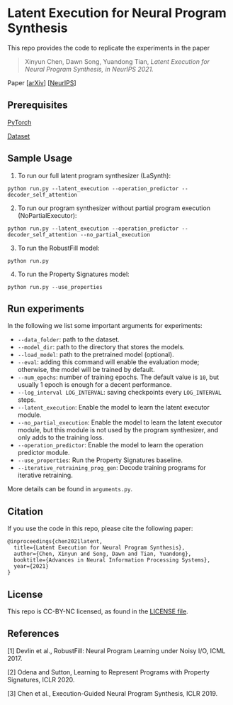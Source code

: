 # Latent Execution for Neural Program Synthesis

This repo provides the code to replicate the experiments in the paper

> Xinyun Chen, Dawn Song, Yuandong Tian, <cite> Latent Execution for Neural Program Synthesis, in NeurIPS 2021. </cite>

Paper [[arXiv](https://arxiv.org/abs/2107.00101)] [[NeurIPS](https://openreview.net/pdf?id=_nRSyha2SP)]

## Prerequisites

[PyTorch](https://pytorch.org)

[Dataset](https://drive.google.com/file/d/11W4VTwBDN0Un_98IJr3231Ev1t9kkp7A/view?usp=sharing)

## Sample Usage

1. To run our full latent program synthesizer (LaSynth):

``python run.py --latent_execution --operation_predictor --decoder_self_attention``

2. To run our program synthesizer without partial program execution (NoPartialExecutor):

``python run.py --latent_execution --operation_predictor --decoder_self_attention --no_partial_execution``

3. To run the RobustFill model:

``python run.py``

4. To run the Property Signatures model:

``python run.py --use_properties``

## Run experiments

In the following we list some important arguments for experiments:
* `--data_folder`: path to the dataset.
* `--model_dir`: path to the directory that stores the models.
* `--load_model`: path to the pretrained model (optional).
* `--eval`: adding this command will enable the evaluation mode; otherwise, the model will be trained by default.
* `--num_epochs`: number of training epochs. The default value is `10`, but usually 1 epoch is enough for a decent performance.
* `--log_interval LOG_INTERVAL`: saving checkpoints every `LOG_INTERVAL` steps.
* `--latent_execution`: Enable the model to learn the latent executor module.
* `--no_partial_execution`: Enable the model to learn the latent executor module, but this module is not used by the program synthesizer, and only adds to the training loss.
* `--operation_predictor`: Enable the model to learn the operation predictor module.
* `--use_properties`: Run the Property Signatures baseline.
* `--iterative_retraining_prog_gen`: Decode training programs for iterative retraining.

More details can be found in ``arguments.py``.

## Citation

If you use the code in this repo, please cite the following paper:

```
@inproceedings{chen2021latent,
  title={Latent Execution for Neural Program Synthesis},
  author={Chen, Xinyun and Song, Dawn and Tian, Yuandong},
  booktitle={Advances in Neural Information Processing Systems},
  year={2021}
}
```
## License
This repo is CC-BY-NC licensed, as found in the [LICENSE file](./LICENSE).

## References

[1] Devlin et al., RobustFill: Neural Program Learning under Noisy I/O, ICML 2017.

[2] Odena and Sutton, Learning to Represent Programs with Property Signatures, ICLR 2020.

[3] Chen et al., Execution-Guided Neural Program Synthesis, ICLR 2019.